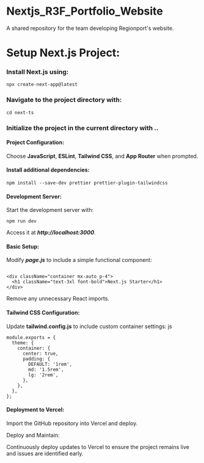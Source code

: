 # Nextjs_R3F_Portfolio_Website
A shared repository for the team developing Regionport's website.

# Setup Next.js Project:

### Install Next.js using:
```
npx create-next-app@latest
```

### Navigate to the project directory with:
```
cd next-ts
```

### Initialize the project in the current directory with ..

#### Project Configuration:

Choose **JavaScript**, **ESLint**, **Tailwind CSS**, and **App Router** when prompted.

#### Install additional dependencies:
```
npm install --save-dev prettier prettier-plugin-tailwindcss
```
#### Development Server:

Start the development server with:
```
npm run dev
```
Access it at ***http://localhost:3000***.

#### Basic Setup:

Modify ***page.js*** to include a simple functional component:

```

<div className="container mx-auto p-4">
  <h1 className="text-3xl font-bold">Next.js Starter</h1>
</div>

```

Remove any unnecessary React imports.

#### Tailwind CSS Configuration:

Update **tailwind.config.js** to include custom container settings:
js

```
module.exports = {
  theme: {
    container: {
      center: true,
      padding: {
        DEFAULT: '1rem',
        md: '1.5rem',
        lg: '2rem',
      },
    },
  },
};
```

#### Deployment to Vercel:

Import the GitHub repository into Vercel and deploy.

Deploy and Maintain:

Continuously deploy updates to Vercel to ensure the project remains live and issues are identified early.

